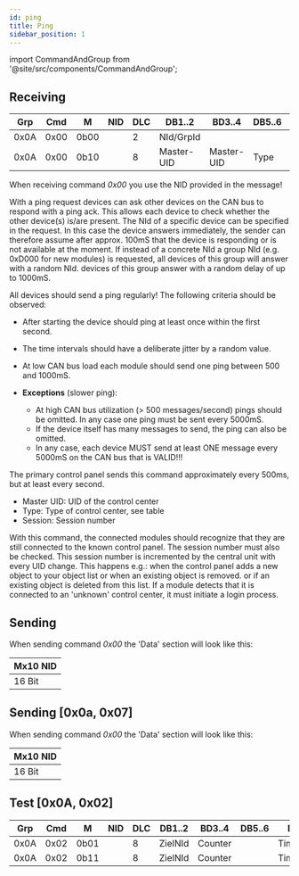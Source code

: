 ```yaml
---
id: ping
title: Ping
sidebar_position: 1
---
```


import CommandAndGroup from '@site/src/components/CommandAndGroup';

<CommandAndGroup group="0a" command="00"/>

## Receiving

|  Grp    |   Cmd   |    M    |   NID   |  DLC    |   DB1..2    |    BD3..4  |  DB5..6 |  DB7..8   |
|---------|---------|---------|---------|---------|-------------|------------|---------|-----------|
|   0x0A  |  0x00   |   0b00  |         |    2    |   NId/GrpId |            |         |           |
|   0x0A  |  0x00   |   0b10  |         |    8    |  Master-UID | Master-UID |  Type   |  Session  |

When receiving command _0x00_ you use the NID provided in the message!

With a ping request devices can ask other devices on the CAN bus to respond with a ping ack. This allows each device to check whether the other device(s) is/are present. The NId of a specific device can be specified in the request. In this case the device answers immediately, the sender can therefore assume after approx. 100mS that the device is responding or is not available at the moment. If instead of a concrete NId a group NId (e.g. 0xD000 for new modules) is requested, all devices of this group will answer with a random NId. devices of this group answer with a random delay of up to 1000mS.

All devices should send a ping regularly! The following criteria should be observed:

- After starting the device should ping at least once within the first second.
- The time intervals should have a deliberate jitter by a random value.
- At low CAN bus load each module should send one ping between 500 and 1000mS.
- **Exceptions** (slower ping):

	- At high CAN bus utilization (> 500 messages/second) pings should be omitted. In any case one ping must be sent every 5000mS.
	- If the device itself has many messages to send, the ping can also be omitted.
	- In any case, each device MUST send at least ONE message every 5000mS on the CAN bus that is VALID!!!

The primary control panel sends this command approximately every 500ms, but at least every second.
- Master UID: UID of the control center
- Type: Type of control center, see table
- Session: Session number

With this command, the connected modules should recognize that they are still connected to the known control panel. The session number must also be checked. This session number is incremented by the central unit with every UID change. This happens e.g.: when the control panel adds a new object to your object list or when an existing object is removed. or if an existing object is deleted from this list. If a module detects that it is connected to an 'unknown' control center, it must initiate a login process.

## Sending

When sending command _0x00_ the 'Data' section will look like this:

| Mx10 NID |
|----------|
| 16 Bit   |


## Sending [0x0a, 0x07]

When sending command _0x00_ the 'Data' section will look like this:

| Mx10 NID |
|----------|
| 16 Bit   |


## Test [0x0A, 0x02]
|  Grp    |   Cmd   |    M    |   NID   |  DLC    |   DB1..2    |    BD3..4  |  DB5..6 |  DB7..8   |
|---------|---------|---------|---------|---------|-------------|------------|---------|-----------|
|   0x0A  |  0x02   |   0b01  |         |    8    |   ZielNId   |   Counter  |         | TimeStamp |
|   0x0A  |  0x02   |   0b11  |         |    8    |   ZielNId   |   Counter  |         | TimeStamp |